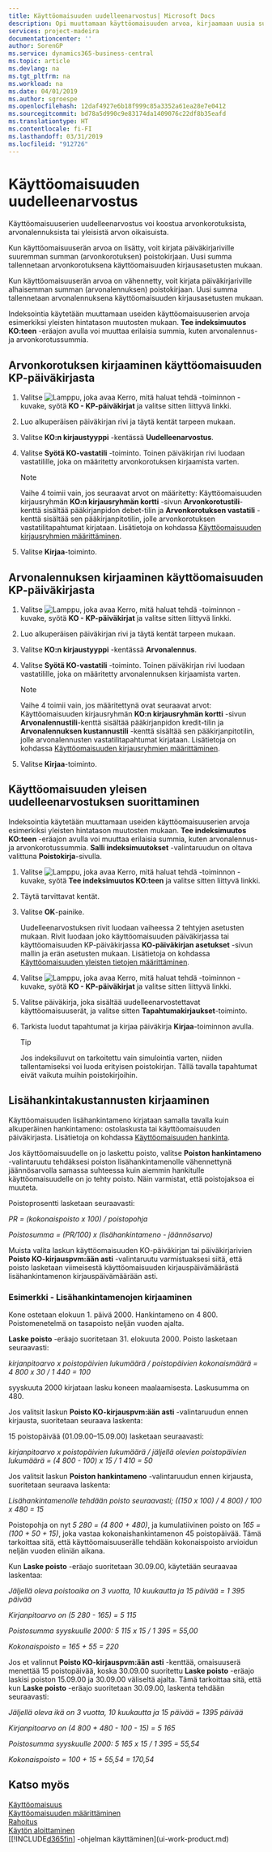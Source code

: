 ```yaml
---
title: Käyttöomaisuuden uudelleenarvostus| Microsoft Docs
description: Opi muuttamaan käyttöomaisuuden arvoa, kirjaamaan uusia summia arvonalennuksiksi tai -korotuksiksi sekä kirjaamaan muita hankintakustannuksia.
services: project-madeira
documentationcenter: ''
author: SorenGP
ms.service: dynamics365-business-central
ms.topic: article
ms.devlang: na
ms.tgt_pltfrm: na
ms.workload: na
ms.date: 04/01/2019
ms.author: sgroespe
ms.openlocfilehash: 12daf4927e6b18f999c85a3352a61ea28e7e0412
ms.sourcegitcommit: bd78a5d990c9e83174da1409076c22df8b35eafd
ms.translationtype: HT
ms.contentlocale: fi-FI
ms.lasthandoff: 03/31/2019
ms.locfileid: "912726"
---
```

# <a name="revalue-fixed-assets"></a>Käyttöomaisuuden uudelleenarvostus
Käyttöomaisuuserien uudelleenarvostus voi koostua arvonkorotuksista, arvonalennuksista tai yleisistä arvon oikaisuista.

Kun käyttöomaisuuserän arvoa on lisätty, voit kirjata päiväkirjariville suuremman summan (arvonkorotuksen) poistokirjaan. Uusi summa tallennetaan arvonkorotuksena käyttöomaisuuden kirjausasetusten mukaan.

Kun käyttöomaisuuserän arvoa on vähennetty, voit kirjata päiväkirjariville alhaisemman summan (arvonalennuksen) poistokirjaan. Uusi summa tallennetaan arvonalennuksena käyttöomaisuuden kirjausasetusten mukaan.

Indeksointia käytetään muuttamaan useiden käyttöomaisuuserien arvoja esimerkiksi yleisten hintatason muutosten mukaan. **Tee indeksimuutos KO:teen** -eräajon avulla voi muuttaa erilaisia summia, kuten arvonalennus- ja arvonkorotussummia.

## <a name="to-post-an-appreciation-from-the-fixed-asset-gl-journal"></a>Arvonkorotuksen kirjaaminen käyttöomaisuuden KP-päiväkirjasta
1. Valitse ![Lamppu, joka avaa Kerro, mitä haluat tehdä -toiminnon](media/ui-search/search_small.png "Kerro, mitä haluat tehdä") -kuvake, syötä **KO - KP-päiväkirjat** ja valitse sitten liittyvä linkki.  
2. Luo alkuperäisen päiväkirjan rivi ja täytä kentät tarpeen mukaan.
3. Valitse **KO:n kirjaustyyppi** -kentässä **Uudelleenarvostus**.
4. Valitse **Syötä KO-vastatili** -toiminto. Toinen päiväkirjan rivi luodaan vastatilille, joka on määritetty arvonkorotuksen kirjaamista varten.

    > [!NOTE]  
    >   Vaihe 4 toimii vain, jos seuraavat arvot on määritetty: Käyttöomaisuuden kirjausryhmän **KO:n kirjausryhmän kortti** -sivun **Arvonkorotustili**-kenttä sisältää pääkirjanpidon debet-tilin ja **Arvonkorotuksen vastatili** -kenttä sisältää sen pääkirjanpitotilin, jolle arvonkorotuksen vastatilitapahtumat kirjataan. Lisätietoja on kohdassa [Käyttöomaisuuden kirjausryhmien määrittäminen](fa-how-setup-general.md#to-set-up-fixed-asset-posting-groups).  
5. Valitse **Kirjaa**-toiminto.

## <a name="to-post-a-write-down-from-the-fixed-asset-gl-journal"></a>Arvonalennuksen kirjaaminen käyttöomaisuuden KP-päiväkirjasta
1. Valitse ![Lamppu, joka avaa Kerro, mitä haluat tehdä -toiminnon](media/ui-search/search_small.png "Kerro, mitä haluat tehdä") -kuvake, syötä **KO - KP-päiväkirjat** ja valitse sitten liittyvä linkki.  
2. Luo alkuperäisen päiväkirjan rivi ja täytä kentät tarpeen mukaan.
3. Valitse **KO:n kirjaustyyppi** -kentässä **Arvonalennus**.
4. Valitse **Syötä KO-vastatili** -toiminto. Toinen päiväkirjan rivi luodaan vastatilille, joka on määritetty arvonalennuksen kirjaamista varten.

    > [!NOTE]  
    >   Vaihe 4 toimii vain, jos määritettynä ovat seuraavat arvot: Käyttöomaisuuden kirjausryhmän **KO:n kirjausryhmän kortti** -sivun **Arvonalennustili**-kenttä sisältää pääkirjanpidon kredit-tilin ja **Arvonalennuksen kustannustili** -kenttä sisältää sen pääkirjanpitotilin, jolle arvonalennusten vastatilitapahtumat kirjataan. Lisätietoja on kohdassa [Käyttöomaisuuden kirjausryhmien määrittäminen](fa-how-setup-general.md#to-set-up-fixed-asset-posting-groups).
5. Valitse **Kirjaa**-toiminto.

## <a name="to-perform-general-revaluation-of-fixed-assets"></a>Käyttöomaisuuden yleisen uudelleenarvostuksen suorittaminen
Indeksointia käytetään muuttamaan useiden käyttöomaisuuserien arvoja esimerkiksi yleisten hintatason muutosten mukaan. **Tee indeksimuutos KO:teen** -eräajon avulla voi muuttaa erilaisia summia, kuten arvonalennus- ja arvonkorotussummia. **Salli indeksimuutokset** -valintaruudun on oltava valittuna **Poistokirja**-sivulla.

1. Valitse ![Lamppu, joka avaa Kerro, mitä haluat tehdä -toiminnon](media/ui-search/search_small.png "Kerro, mitä haluat tehdä") -kuvake, syötä **Tee indeksimuutos KO:teen** ja valitse sitten liittyvä linkki.  
2. Täytä tarvittavat kentät.
3. Valitse **OK**-painike.

    Uudelleenarvostuksen rivit luodaan vaiheessa 2 tehtyjen asetusten mukaan. Rivit luodaan joko käyttöomaisuuden päiväkirjassa tai käyttöomaisuuden KP-päiväkirjassa **KO-päiväkirjan asetukset** -sivun mallin ja erän asetusten mukaan. Lisätietoja on kohdassa [Käyttöomaisuuden yleisten tietojen määrittäminen](fa-how-setup-general.md).
4. Valitse ![Lamppu, joka avaa Kerro, mitä haluat tehdä -toiminnon](media/ui-search/search_small.png "Kerro, mitä haluat tehdä") -kuvake, syötä **KO - KP-päiväkirjat** ja valitse sitten liittyvä linkki.  
5. Valitse päiväkirja, joka sisältää uudelleenarvostettavat käyttöomaisuuserät, ja valitse sitten **Tapahtumakirjaukset**-toiminto.  
6. Tarkista luodut tapahtumat ja kirjaa päiväkirja **Kirjaa**-toiminnon avulla.

    > [!TIP]  
    >   Jos indeksiluvut on tarkoitettu vain simulointia varten, niiden tallentamiseksi voi luoda erityisen poistokirjan. Tällä tavalla tapahtumat eivät vaikuta muihin poistokirjoihin.

## <a name="to-post-additional-acquisition-costs"></a>Lisähankintakustannusten kirjaaminen
Käyttöomaisuuden lisähankintameno kirjataan samalla tavalla kuin alkuperäinen hankintameno: ostolaskusta tai käyttöomaisuuden päiväkirjasta. Lisätietoja on kohdassa [Käyttöomaisuuden hankinta](fa-how-acquire.md).  

Jos käyttöomaisuudelle on jo laskettu poisto, valitse **Poiston hankintameno** -valintaruutu tehdäksesi poiston lisähankintamenolle vähennettynä jäännösarvolla samassa suhteessa kuin aiemmin hankitulle käyttöomaisuudelle on jo tehty poisto. Näin varmistat, että poistojaksoa ei muuteta.  

Poistoprosentti lasketaan seuraavasti:  

*PR = (kokonaispoisto x 100) / poistopohja*

*Poistosumma = (PR/100) x (lisähankintameno - jäännösarvo)*  

Muista valita laskun käyttöomaisuuden KO-päiväkirjan tai päiväkirjarivien **Poisto KO-kirjauspvm:ään asti** -valintaruutu varmistuaksesi siitä, että poisto lasketaan viimeisestä käyttöomaisuuden kirjauspäivämäärästä lisähankintamenon kirjauspäivämäärään asti.

### <a name="example---posting-additional-acquisition-costs"></a>Esimerkki - Lisähankintamenojen kirjaaminen
Kone ostetaan elokuun 1. päivä 2000. Hankintameno on 4 800. Poistomenetelmä on tasapoisto neljän vuoden ajalta.

**Laske poisto** -eräajo suoritetaan 31. elokuuta 2000. Poisto lasketaan seuraavasti:

*kirjanpitoarvo x poistopäivien lukumäärä / poistopäivien kokonaismäärä = 4 800 x 30 / 1 440 = 100*  

syyskuuta 2000 kirjataan lasku koneen maalaamisesta. Laskusumma on 480.

Jos valitsit laskun **Poisto KO-kirjauspvm:ään asti** -valintaruudun ennen kirjausta, suoritetaan seuraava laskenta:  

15 poistopäivää (01.09.00–15.09.00) lasketaan seuraavasti:

*kirjanpitoarvo x poistopäivien lukumäärä / jäljellä olevien poistopäivien lukumäärä = (4 800 - 100) x 15 / 1 410 = 50*

Jos valitsit laskun **Poiston hankintameno** -valintaruudun ennen kirjausta, suoritetaan seuraava laskenta:  

*Lisähankintamenolle tehdään poisto seuraavasti; ((150 x 100) / 4 800) / 100 x 480 = 15*

Poistopohja on nyt *5 280 = (4 800 + 480)*, ja kumulatiivinen poisto on *165 = (100 + 50 + 15)*, joka vastaa kokonaishankintamenon 45 poistopäivää. Tämä tarkoittaa sitä, että käyttöomaisuuserälle tehdään kokonaispoisto arvioidun neljän vuoden eliniän aikana.  

Kun **Laske poisto** -eräajo suoritetaan 30.09.00, käytetään seuraavaa laskentaa:  

*Jäljellä oleva poistoaika on 3 vuotta, 10 kuukautta ja 15 päivää = 1 395 päivää*  

*Kirjanpitoarvo on (5 280 - 165) = 5 115*  

*Poistosumma syyskuulle 2000: 5 115 x 15 / 1 395 = 55,00*  

*Kokonaispoisto = 165 + 55 = 220*  

Jos et valinnut **Poisto KO-kirjauspvm:ään asti** -kenttää, omaisuuserä menettää 15 poistopäivää, koska 30.09.00 suoritettu **Laske poisto** -eräajo laskisi poiston 15.09.00 ja 30.09.00 väliseltä ajalta. Tämä tarkoittaa sitä, että kun **Laske poisto** -eräajo suoritetaan 30.09.00, laskenta tehdään seuraavasti:  

*Jäljellä oleva ikä on 3 vuotta, 10 kuukautta ja 15 päivää = 1395 päivää*  

*Kirjanpitoarvo on (4 800 + 480 - 100 - 15) = 5 165*

*Poistosumma syyskuulle 2000: 5 165 x 15 / 1 395 = 55,54*  

*Kokonaispoisto = 100 + 15 + 55,54 = 170,54*

## <a name="see-also"></a>Katso myös
[Käyttöomaisuus](fa-manage.md)  
[Käyttöomaisuuden määrittäminen](fa-setup.md)  
[Rahoitus](finance.md)  
[Käytön aloittaminen](product-get-started.md)  
[[!INCLUDE[d365fin](includes/d365fin_md.md)] -ohjelman käyttäminen](ui-work-product.md)
